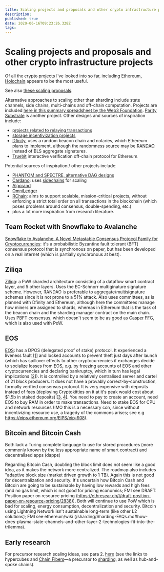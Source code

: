 ```yaml
---
title: Scaling projects and proposals and other crypto infrastructure projects
description: 
published: true
date: 2020-06-16T09:23:26.328Z
tags: 
---
```


# Scaling projects and proposals and other crypto infrastructure projects


Of all the crypto projects I've looked into so far, including Ethereum, [Holochain](https://holochain.org/) appears to be the most useful.

See also [these scaling proposals](https://github.com/jpitts/eth-community-discussions/blob/master/proposals-to-scale.md).

Alternative approaches to scaling other than sharding include state channels, side chains, multi-chains and off-chain computation. Projects are included [here in this summary spreadsheet by the Web3 Foundation](https://docs.google.com/spreadsheets/d/1BQ0bK_LhSQvxtvXryVoIcmxeKMuVJCq6oD0aS5_hpC8). [Parity Substrate](https://www.reddit.com/r/ethereum/comments/8dgoup/parity_substrate/) is another project. Other designs and sources of inspiration include:
- [projects related to relaying transactions](/research/relay-projects.md)
- [storage incentivization projects](/research/storage-projects.md)
- [Dfinity](https://www.dfinity.org/pdf-viewer/pdfs/viewer?file=../library/dfinity-consensus.pdf), uses a random beacon chain and notaries, which Ethereum plans to implement, although the randomness source may be [RANDAO](https://github.com/ethereum/research/blob/master/sharding_fork_choice_poc/beacon_chain_node.py) instead of BLS aggregate signatures.
- [Truebit](https://truebit.io/) interactive verification off-chain protocol for Ethereum.

Potential sources of inspiration / other projects include:
- [PHANTOM and SPECTRE, alternative DAG designs](https://ethresear.ch/t/phantom-and-spectre-by-a-zohar-and-y-sompolinsky/1888)
- [Cardano](https://cardanodocs.com/introduction/): uses [sidechains](https://www.blockstream.com/sidechains.pdf) for scaling
- [Algorand](https://www.algorand.com/whitepapers/)
- [OmniLedger](https://eprint.iacr.org/2017/406.pdf)
- [RChain](http://architecture-docs.readthedocs.io/introduction/motivation.html): aims to support scalable, mission-critical projects, without enforcing a strict total order on all transactions in the blockchain (which poses problems around consensus, double-spending, etc.)
- plus a lot more inspiration from research literature.

## Team Rocket with Snowflake to Avalanche

[Snowflake to Avalanche: A Novel Metastable Consensus Protocol Family for
Cryptocurrencies](https://ipfs.io/ipfs/QmUy4jh5mGNZvLkjies1RWM4YuvJh5o2FYopNPVYwrRVGV): it's a probabilistic Byzantine fault tolerant (BFT) consensus protocol that is synchronous on paper, but has been developed on a real internet (which is partially synchronous at best).

## Ziliqa

[Ziliqa](https://docs.zilliqa.com/whitepaper.pdf): a PoW sharded architecture consisting of a dataflow smart contract layer, and 5 other layers. Uses the EC-Schnorr multiginature signature scheme. However, RANDAO is preferable to aggregate/multisignature schemes since it is not prone to a 51% attack. Also uses committees, as is planned with Dfinity and Ethereum, although here the committees manage how miners are assigned to shards, whereas in Ethereum that is the task of the beacon chain and the sharding manager contract on the main chain. Uses PBFT consensus, which doesn't seem to be as good as [Casper](/concepts/casper-proof-of-stake-compendium.md) [FFG](https://eips.ethereum.org/EIPS/eip-1011), which is also used with PoW.

## EOS

[EOS](https://eos.io/): has a DPOS (delegated proof of stake) protocol. It experienced a liveness fault [[1]](https://www.coindesk.com/cold-reception-crypto-reacted-eos-blockchain-freeze/) and locked accounts to prevent theft just days after launch (which has spillover effects to other cryptocurrencies if exchanges decide to socialize losses from EOS, e.g. by freezing accounts of EOS and other cryptocurrencies and declaring bankruptcy, which in turn has legal implications [[2]](https://www.coindesk.com/eos-locked-7-accounts-implications-everyone-crypto/)). It is controlled by a relatively centralised server and cartel of 21 block producers. It does not have a provably correct-by-construction, formally verified consensus protocol. It is very expensive with deposits instead of fees (deploying Cryptokitties on it at it's peak would cost about $1.5b in staked deposits) [[3](https://ethresear.ch/t/against-replacing-transaction-fees-with-deposits/940/3), [4](https://ethresear.ch/t/against-replacing-transaction-fees-with-deposits/940?u=jamesray1)]. You need to pay to create an account, need EOS to buy RAM in order to make transactions. Need to stake EOS for CPU and network resources (IMO this is a necessary con, since without incentivizing resource use, a tragedy of the commons arises; see e.g https://eips.ethereum.org/EIPS/eip-908).

## Bitcoin and Bitcoin Cash

Both lack a Turing complete language to use for stored procedures (more commonly known by the less appropriate name of smart contract) and decentralised apps (dapps)

Regarding Bitcoin Cash, doubling the block limit does not seem like a good idea, as it makes the network more centralized. The roadmap also includes "adaptive block size (market driven growth to 1 TB). Again this is not good for decentralization and security. It's uncertain how Bitcoin Cash and Bitcoin are going to be sustainable by having low rewards and high fees (and no gas limit, which is not good for pricing economics; FMI see DRAFT: Position paper on resource pricing (https://ethresear.ch/t/draft-position-paper-on-resource-pricing/2838)). Both will continue to use PoW which is bad for scaling, energy consumption, decentralization and security. Bitcoin using Lightning Network isn't sustainable long-term (like other L2 solutions); FMI see ethereum/wiki (/sharding/Sharding-FAQs.md#how-does-plasma-state-channels-and-other-layer-2-technologies-fit-into-the-trilemma).

## Early research
For precursor research scaling ideas, see para 2. [here](https://vitalik.ca/2017-09-15-prehistory.html) (see the links to hypercubes and [Chain Fibers](/scalability/chain-fibers-redux.md)—a precursor to [sharding](/sharding/sharding-introduction-r-d-compendium.md), as well as hub-and-spoke chains).